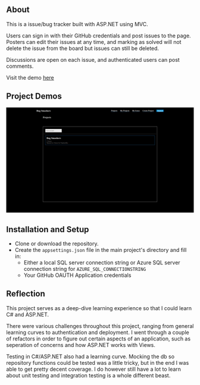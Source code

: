 ## About

This is a issue/bug tracker built with ASP.NET using MVC.

Users can sign in with their GitHub credentials and post issues to the page.
Posters can edit their issues at any time, and marking as solved will not delete the issue from the board but issues can still be deleted.

Discussions are open on each issue, and authenticated users can post comments.

Visit the demo [here](https://neptunerjo-bugtracker.azurewebsites.net/issues)

## Project Demos

![Demo](./demo.gif)

## Installation and Setup

- Clone or download the repository.
- Create the `appsettings.json` file in the main project's directory and fill in:
	- Either a local SQL server connection string or Azure SQL server connection string for `AZURE_SQL_CONNECTIONSTRING`
	- Your GitHub OAUTH Application credentials

## Reflection

This project serves as a deep-dive learning experience so that I could learn C# and ASP.NET.

There were various challenges throughout this project, ranging from general learning curves to authentication and deployment.
I went through a couple of refactors in order to figure out certain aspects of an application, such as seperation of concerns and 
how ASP.NET works with Views.

Testing in C#/ASP.NET also had a learning curve. Mocking the db so repository functions could be tested was a little tricky,
but in the end I was able to get pretty decent coverage. I do however still have a lot to learn about unit testing and integration testing is a whole different beast.

